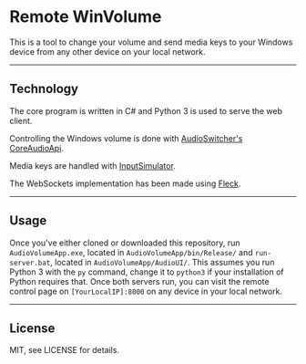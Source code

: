 # Remote WinVolume

This is a tool to change your volume and send media keys to your Windows device from any other device on your local network.

----
## Technology

The core program is written in C# and Python 3 is used to serve the web client.

Controlling the Windows volume is done with [AudioSwitcher's CoreAudioApi](https://github.com/xenolightning/AudioSwitcher/tree/master/AudioSwitcher.AudioApi.CoreAudio).

Media keys are handled with [InputSimulator](https://github.com/michaelnoonan/inputsimulator).

The WebSockets implementation has been made using [Fleck](https://github.com/statianzo/Fleck).

----
## Usage

Once you've either cloned or downloaded this repository, run `AudioVolumeApp.exe`, located in `AudioVolumeApp/bin/Release/` and `run-server.bat`, located in `AudioVolumeApp/AudioUI/`. This assumes you run Python 3 with the `py` command, change it to `python3` if your installation of Python requires that. Once both servers run, you can visit the remote control page on `[YourLocalIP]:8000` on any device in your local network.

----
## License

MIT, see LICENSE for details.
